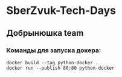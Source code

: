 # SberZvuk-Tech-Days
## Добрынюшка team

### Команды для запуска докера:
```
docker build --tag python-docker .
docker run --publish 80:80 python-docker
```